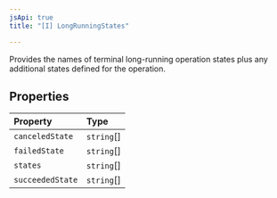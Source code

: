 ```yaml
---
jsApi: true
title: "[I] LongRunningStates"

---
```

Provides the names of terminal long-running operation states plus any
 additional states defined for the operation.

## Properties

| Property | Type |
| :------ | :------ |
| `canceledState` | `string`[] |
| `failedState` | `string`[] |
| `states` | `string`[] |
| `succeededState` | `string`[] |
